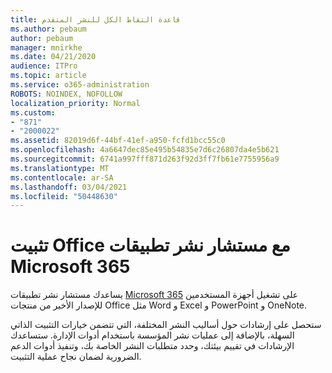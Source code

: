 ```yaml
---
title: قاعدة التقاط الكل للنشر المتقدم
ms.author: pebaum
author: pebaum
manager: mnirkhe
ms.date: 04/21/2020
audience: ITPro
ms.topic: article
ms.service: o365-administration
ROBOTS: NOINDEX, NOFOLLOW
localization_priority: Normal
ms.custom:
- "871"
- "2000022"
ms.assetid: 82019d6f-44bf-41ef-a950-fcfd1bcc55c0
ms.openlocfilehash: 4a6647dec85e495b54835e7d6c26807da4e5b621
ms.sourcegitcommit: 6741a997fff871d263f92d3ff7fb61e7755956a9
ms.translationtype: MT
ms.contentlocale: ar-SA
ms.lasthandoff: 03/04/2021
ms.locfileid: "50448630"
---
```

# <a name="install-office-with-the-microsoft-365-apps-deployment-advisor"></a>تثبيت Office مع مستشار نشر تطبيقات Microsoft 365

يساعدك مستشار نشر تطبيقات [Microsoft 365](https://admin.microsoft.com/adminportal/home) على تشغيل أجهزة المستخدمين للإصدار الأخير من منتجات Office مثل Word و Excel و PowerPoint و OneNote.
  
ستحصل على إرشادات حول أساليب النشر المختلفة، التي تتضمن خيارات التثبيت الذاتي السهلة، بالإضافة إلى عمليات نشر المؤسسة باستخدام أدوات الإدارة. ستساعدك الإرشادات في تقييم بيئتك، وحدد متطلبات النشر الخاصة بك، وتنفيذ أدوات الدعم الضرورية لضمان نجاح عملية التثبيت.
  
